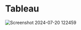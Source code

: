 # Tableau
![Screenshot 2024-07-20 122459](https://github.com/user-attachments/assets/44280808-157d-4466-a71f-60f7f9373eba)
